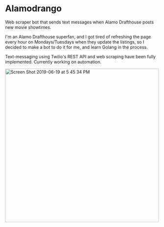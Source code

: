 # Alamodrango

Web scraper bot that sends text messages when Alamo Drafthouse posts new movie showtimes. 

I'm an Alamo Drafthouse superfan, and I got tired of refreshing the page every hour on Mondays/Tuesdays when they update the listings, so I decided to make a bot to do it for me, and learn Golang in the process.

Text-messaging using Twilio's REST API and web scraping have been fully implemented. Currently working on automation.

<img width="502" alt="Screen Shot 2019-06-19 at 5 45 34 PM" src="https://user-images.githubusercontent.com/44475953/59811201-a66ac480-92bd-11e9-967d-c54b5d8c6b4e.png" align="center">
